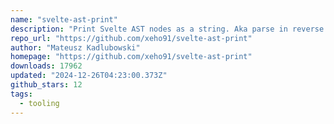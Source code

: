 ```yaml
---
name: "svelte-ast-print"
description: "Print Svelte AST nodes as a string. Aka parse in reverse."
repo_url: "https://github.com/xeho91/svelte-ast-print"
author: "Mateusz Kadlubowski"
homepage: "https://github.com/xeho91/svelte-ast-print"
downloads: 17962
updated: "2024-12-26T04:23:00.373Z"
github_stars: 12
tags: 
  - tooling
---
```

